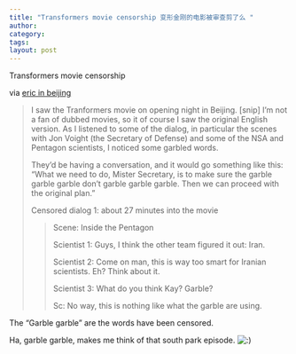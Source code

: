 ```yaml
---
title: "Transformers movie censorship 变形金刚的电影被审查剪了么 "
author:
category: 
tags: 
layout: post
---
```

Transformers movie censorship

via <a href="http://kecweric.blogspot.com/2007/07/transformers-movie-censorship.html">eric in beijing</a>

<blockquote>

I saw the Tranformers movie on opening night in Beijing. [snip] I’m not a fan of dubbed movies, so it of course I saw the original English version. As I listened to some of the dialog, in particular the scenes with Jon Voight (the Secretary of Defense) and some of the NSA and Pentagon scientists, I noticed some garbled words.



They’d be having a conversation, and it would go something like this: “What we need to do, Mister Secretary, is to make sure the garble garble garble don’t garble garble garble. Then we can proceed with the original plan.”



Censored dialog 1: about 27 minutes into the movie



<blockquote>

Scene: Inside the Pentagon



Scientist 1: Guys, I think the other team figured it out: Iran.

Scientist 2: Come on man, this is way too smart for Iranian scientists. Eh? Think about it.

Scientist 3: What do you think Kay? Garble?

Sc: No way, this is nothing like what the garble are using.

</blockquote>

</blockquote>

The “Garble garble” are the words have been censored.

Ha, garble garble, makes me think of that south park episode. <img src='http://www.rijiben.org/smilies/icon_smile.gif' alt=':)' class='wp-smiley' /> 

